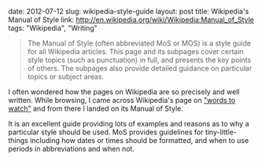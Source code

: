 date: 2012-07-12
slug: wikipedia-style-guide
layout: post
title: Wikipedia's Manual of Style
link: http://en.wikipedia.org/wiki/Wikipedia:Manual_of_Style
tags: "Wikipedia", "Writing"


> The Manual of Style (often abbreviated MoS or MOS) is a style guide for all Wikipedia articles. This page and its subpages cover certain style topics (such as punctuation) in full, and presents the key points of others. The subpages also provide detailed guidance on particular topics or subject areas.

I often wondered how the pages on Wikipedia are so precisely and well written. While browsing, I came across Wikipedia's page on ["words to watch"](http://en.wikipedia.org/wiki/Wikipedia:Avoid_peacock_terms#Puffery) and from there I landed on its Manual of Style.

It is an excellent guide providing lots of examples and reasons as to why a particular style should be used. MoS provides guidelines for tiny-little-things including how dates or times should be formatted, and when to use periods in abbreviations and when not.
